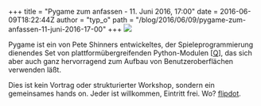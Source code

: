 +++
title = "Pygame zum anfassen - 11. Juni 2016, 17:00"
date = 2016-06-09T18:22:44Z
author = "typ_o"
path = "/blog/2016/06/09/pygame-zum-anfassen-11-juni-2016-17-00"
+++
![](https://flipdot.org/blog/uploads/pygame.serendipityThumb.png)

Pygame ist ein von Pete Shinners entwickeltes, der Spieleprogrammierung
dienendes Set von plattformübergreifenden Python-Modulen
\[[Q](https://de.wikipedia.org/wiki/Pygame)\], das sich aber auch ganz
hervorragend zum Aufbau von Benutzeroberflächen verwenden läßt.

Dies ist kein Vortrag oder strukturierter Workshop, sondern ein
gemeinsames hands on. Jeder ist willkommen, Eintritt frei. Wo?
[flipdot](http://flipdot.org/wiki/Kontakt).
